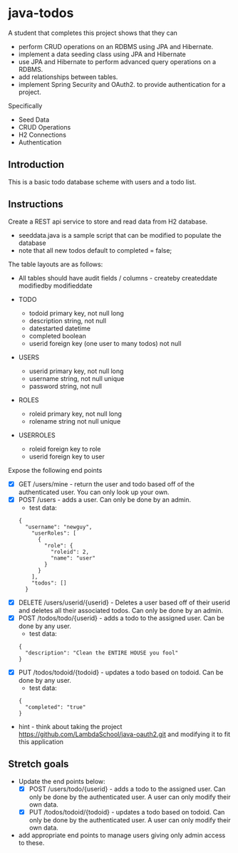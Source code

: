 # java-todos

A student that completes this project shows that they can
* perform CRUD operations on an RDBMS using JPA and Hibernate.
* implement a data seeding class using JPA and Hibernate
* use JPA and Hibernate to perform advanced query operations on a RDBMS.
* add relationships between tables.
* implement Spring Security and OAuth2. to provide authentication for a project.

Specifically
* Seed Data
* CRUD Operations
* H2 Connections
* Authentication


## Introduction

This is a basic todo database scheme with users and a todo list.

## Instructions

Create a REST api service to store and read data from H2 database. 
* seeddata.java is a sample script that can be modified to populate the database 
* note that all new todos default to completed = false;

The table layouts are as follows:

* All tables should have audit fields / columns - createby createddate modifiedby modifieddate

* TODO
  * todoid primary key, not null long
  * description string, not null
  * datestarted datetime
  * completed boolean
  * userid foreign key (one user to many todos) not null 

* USERS
  * userid primary key, not null long
  * username string, not null unique
  * password string, not null

* ROLES
  * roleid primary key, not null long
  * rolename string not null unique

* USERROLES
  * roleid foreign key to role
  * userid foreign key to user
  

Expose the following end points

* [x] GET /users/mine - return the user and todo based off of the authenticated user. You can only look up your own.
* [x] POST /users - adds a user. Can only be done by an admin.
  * test data:
  ```
  {
    "username": "newguy",
      "userRoles": [
        {
          "role": {
            "roleid": 2,
            "name": "user"
          }
        }
      ],
      "todos": []
	}
	```
* [x] DELETE /users/userid/{userid} - Deletes a user based off of their userid and deletes all their associated todos. Can only be done by an admin.
* [x] POST /todos/todo/{userid} - adds a todo to the assigned user. Can be done by any user.
  * test data:
  ```
  {
	"description": "Clean the ENTIRE HOUSE you fool"
  }
  ```
* [x] PUT /todos/todoid/{todoid} - updates a todo based on todoid. Can be done by any user.
  * test data:
  ```
  {
	"completed": "true"
  }
  ```

* hint - think about taking the project https://github.com/LambdaSchool/java-oauth2.git and modifying it to fit this application

## Stretch goals

* Update the end points below:
  * [x] POST /users/todo/{userid} - adds a todo to the assigned user. Can only be done by the authenticated user. A user can only modify their own data.
  * [x] PUT /todos/todoid/{todoid} - updates a todo based on todoid. Can only be done by the authenticated user. A user can only modify their own data.
* add appropriate end points to manage users giving only admin access to these.
